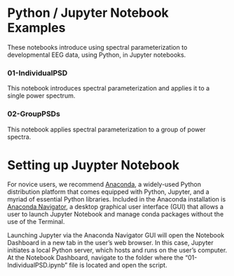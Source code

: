 # Python / Jupyter Notebook Examples

These notebooks introduce using spectral parameterization to developmental EEG data, using Python, in Jupyter notebooks.

### 01-IndividualPSD

This notebook introduces spectral parameterization and applies it to a single power spectrum.

### 02-GroupPSDs

This notebook applies spectral parameterization to a group of power spectra.


# Setting up Juypter Notebook
For novice users, we recommend [Anaconda](https://www.anaconda.com/products/individual), a widely-used Python distribution platform that comes equipped with Python, Jupyter, and a myriad of essential Python libraries. Included in the Anaconda installation is [Anaconda Navigator](https://anaconda.org/anaconda/anaconda-navigator), a desktop graphical user interface (GUI) that allows a user to launch Jupyter Notebook and manage conda packages without the use of the Terminal. 

Launching Jupyter via the Anaconda Navigator GUI will open the Notebook Dashboard in a new tab in the user’s web browser. In this case, Jupyter initiates a local Python server, which hosts and runs on the user’s computer. At the Notebook Dashboard, navigate to the folder where the “01-IndividualPSD.ipynb” file is located and open the script. 